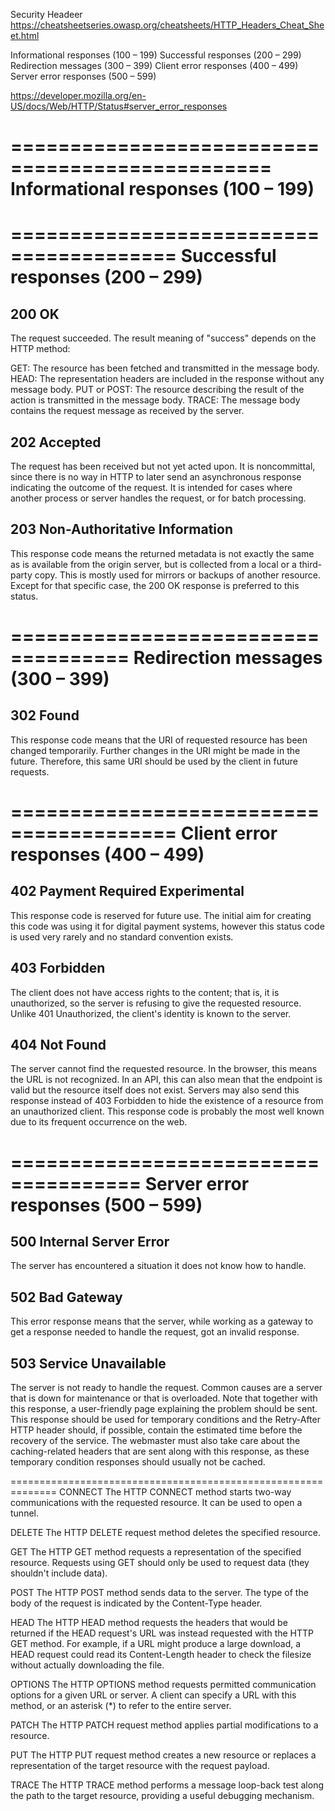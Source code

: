 
Security Headeer
    https://cheatsheetseries.owasp.org/cheatsheets/HTTP_Headers_Cheat_Sheet.html

Informational responses (100 – 199)
Successful responses (200 – 299)
Redirection messages (300 – 399)
Client error responses (400 – 499)
Server error responses (500 – 599)

https://developer.mozilla.org/en-US/docs/Web/HTTP/Status#server_error_responses

================================================
Informational responses (100 – 199)
============================================


========================================
Successful responses (200 – 299)
======================================

200 OK
----------------------------------
The request succeeded. The result meaning of "success" depends on the HTTP method:

GET: The resource has been fetched and transmitted in the message body.
HEAD: The representation headers are included in the response without any message body.
PUT or POST: The resource describing the result of the action is transmitted in the message body.
TRACE: The message body contains the request message as received by the server.


202 Accepted
----------------------------------
The request has been received but not yet acted upon. It is noncommittal, since there is no way in HTTP to later send an asynchronous response indicating the outcome of the request. It is intended for cases where another process or server handles the request, or for batch processing.

203 Non-Authoritative Information
----------------------------------
This response code means the returned metadata is not exactly the same as is available from the origin server, but is collected from a local or a third-party copy. This is mostly used for mirrors or backups of another resource. Except for that specific case, the 200 OK response is preferred to this status.


====================================
Redirection messages (300 – 399)
====================================

302 Found
----------------------------------
This response code means that the URI of requested resource has been changed temporarily. Further changes in the URI might be made in the future. Therefore, this same URI should be used by the client in future requests.


========================================
Client error responses (400 – 499)
========================================

402 Payment Required Experimental
----------------------------------
This response code is reserved for future use. The initial aim for creating this code was using it for digital payment systems, however this status code is used very rarely and no standard convention exists.

403 Forbidden
----------------------------------
The client does not have access rights to the content; that is, it is unauthorized, so the server is refusing to give the requested resource. Unlike 401 Unauthorized, the client's identity is known to the server.

404 Not Found
----------------------------------
The server cannot find the requested resource. In the browser, this means the URL is not recognized. In an API, this can also mean that the endpoint is valid but the resource itself does not exist. Servers may also send this response instead of 403 Forbidden to hide the existence of a resource from an unauthorized client. This response code is probably the most well known due to its frequent occurrence on the web.


=====================================
Server error responses (500 – 599)
====================================

500 Internal Server Error
----------------------------------
The server has encountered a situation it does not know how to handle.

502 Bad Gateway
----------------------------------
This error response means that the server, while working as a gateway to get a response needed to handle the request, got an invalid response.

503 Service Unavailable
----------------------------------
The server is not ready to handle the request. Common causes are a server that is down for maintenance or that is overloaded. Note that together with this response, a user-friendly page explaining the problem should be sent. This response should be used for temporary conditions and the Retry-After HTTP header should, if possible, contain the estimated time before the recovery of the service. The webmaster must also take care about the caching-related headers that are sent along with this response, as these temporary condition responses should usually not be cached.


==============================================================
CONNECT
    The HTTP CONNECT method starts two-way communications with the requested resource. It can be used to open a tunnel.

DELETE
    The HTTP DELETE request method deletes the specified resource.

GET
    The HTTP GET method requests a representation of the specified resource. Requests using GET should only be used to request data (they shouldn't include data).

POST
    The HTTP POST method sends data to the server. The type of the body of the request is indicated by the Content-Type header.

HEAD
    The HTTP HEAD method requests the headers that would be returned if the HEAD request's URL was instead requested with the HTTP GET method. For example, if a URL might produce a large download, a HEAD request could read its Content-Length header to check the filesize without actually downloading the file.

OPTIONS
    The HTTP OPTIONS method requests permitted communication options for a given URL or server. A client can specify a URL with this method, or an asterisk (*) to refer to the entire server.

PATCH
    The HTTP PATCH request method applies partial modifications to a resource.

PUT
    The HTTP PUT request method creates a new resource or replaces a representation of the target resource with the request payload.

TRACE
    The HTTP TRACE method performs a message loop-back test along the path to the target resource, providing a useful debugging mechanism.




